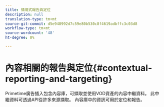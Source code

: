 ```yaml
---
title: 情境式報告與定位
description: null
translation-type: tm+mt
source-git-commit: d5e948992d7c59e80b530c8f4619adbffc3c03d8
workflow-type: tm+mt
source-wordcount: '48'
ht-degree: 0%

---
```



# 內容相關的報告與定位{#contextual-reporting-and-targeting}

Primetime廣告插入包含內容庫，可擷取並使用VOD資產的內容中繼資料。 此中繼資料可透過API從許多來源擷取。 內容庫中的資訊可用於定位和報告。

